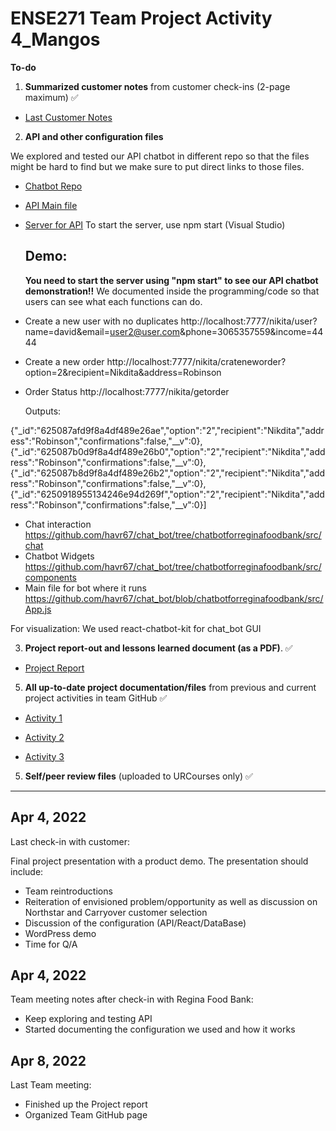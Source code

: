# ENSE271 Team Project Activity 4_Mangos

**To-do**
1. **Summarized customer notes** from customer check-ins (2-page maximum) ✅ 

- [Last Customer Notes](https://github.com/havr67/mangosense271/blob/activity_4/ENSE271%20Group%20Project-check%20in%20Apr%204.pdf) 

2. **API and other configuration files**

We explored and tested our API chatbot in different repo so that the files might be hard to find but we make sure to put direct links to those files.

- [Chatbot Repo](https://github.com/havr67/chat_bot)
- [API Main file](https://github.com/havr67/mangosense271/blob/test_branch/app/controllers/nikita.js)
- [Server for API](https://github.com/havr67/mangosense271/blob/test_branch/)
To start the server, use npm start (Visual Studio)

  **Demo:**
  ---
  **You need to start the server using "npm start" to see our API chatbot demonstration!!**
  We documented inside the programming/code so that users can see what each functions can do.

- Create a new user with no duplicates http://localhost:7777/nikita/user?name=david&email=user2@user.com&phone=3065357559&income=4444
- Create a new order http://localhost:7777/nikita/crateneworder?option=2&recipient=Nikdita&address=Robinson
- Order Status http://localhost:7777/nikita/getorder
  
    Outputs:
   
{"_id":"625087afd9f8a4df489e26ae","option":"2","recipient":"Nikdita","address":"Robinson","confirmations":false,"__v":0},       {"_id":"625087b0d9f8a4df489e26b0","option":"2","recipient":"Nikdita","address":"Robinson","confirmations":false,"__v":0},{"_id":"625087b8d9f8a4df489e26b2","option":"2","recipient":"Nikdita","address":"Robinson","confirmations":false,"__v":0},{"_id":"6250918955134246e94d269f","option":"2","recipient":"Nikdita","address":"Robinson","confirmations":false,"__v":0}]


- Chat interaction https://github.com/havr67/chat_bot/tree/chatbotforreginafoodbank/src/chat
- Chatbot Widgets https://github.com/havr67/chat_bot/tree/chatbotforreginafoodbank/src/components
- Main file for bot where it runs https://github.com/havr67/chat_bot/blob/chatbotforreginafoodbank/src/App.js

For visualization: We used react-chatbot-kit for chat_bot GUI

3. **Project report-out and lessons learned document (as a PDF)**. ✅ 

- [Project Report](https://github.com/havr67/mangosense271/blob/activity_4/ENSE271_Team%20Mangos%20Project%20Report.pdf)
5. **All up-to-date project documentation/files** from previous and current project activities in team GitHub ✅

- [Activity 1](https://github.com/havr67/mangosense271/tree/activity_1)  

- [Activity 2](https://github.com/havr67/mangosense271/tree/activity_2) 

- [Activity 3](https://github.com/havr67/mangosense271/tree/activity_3) 
5. **Self/peer review files** (uploaded to URCourses only) ✅ 
***

## Apr 4, 2022
Last check-in with customer:

Final project presentation with a product demo. The presentation should include:
- Team reintroductions
- Reiteration of envisioned problem/opportunity as well as discussion on Northstar and Carryover customer selection
- Discussion of the configuration (API/React/DataBase)
- WordPress demo
- Time for Q/A


## Apr 4, 2022
Team meeting notes after check-in with Regina Food Bank:
- Keep exploring and testing API
- Started documenting the configuration we used and how it works

## Apr 8, 2022
Last Team meeting:
- Finished up the Project report
- Organized Team GitHub page

